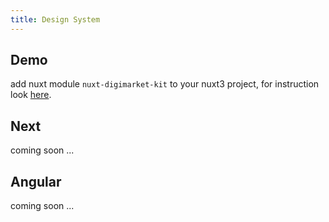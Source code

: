 ```yaml
---
title: Design System
---
```



## Demo

add nuxt module `nuxt-digimarket-kit` to your nuxt<Badge size="small">3</Badge> project, for instruction look [here](/nuxt/guide/install).

## Next

coming soon ...

## Angular

coming soon ...


